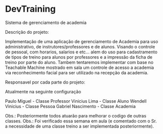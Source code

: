 # DevTraining
Sistema de gerenciamento de academia

Descrição do projeto:

Implementação de uma aplicação de gerenciamento de Academia para uso administrativo, de instrutores/professores e de alunos.
Visando o controle de pessoal, com horarios, salarios e etc... alem do uso para cadastramento de tipos de treino para alunos por professores e a impressão da ficha de treino por parte do aluno. Tambem tentaremos implementar com base no Teachable Machine mostrado em sala um controle de acesso a academia via reconhecimento facial para ser utilizado na recepção da academia.

Responsavel por cada parte do projeto:

Atualmente na seguinte configuração

Paulo Miguel - Classe Professor
Vinicius Lima - Classe Aluno
Wendell Vinicius - Classe Pessoa
Gabriel Nascimento - Classe Academia

Obs.: Posteriormente todos atuarão para melhorar o codigo de outras classes.
Obs.: Foi verificado essa semana em aula (e comentado com o Sr. a necessidade de uma classe treino a ser implementada posteriormente).


